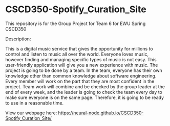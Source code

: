 # CSCD350-Spotify_Curation_Site
This repository is for the Group Project for Team 6 for EWU Spring CSCD350

Description:

This is a digital music service that gives the opportunity for millions to 
control and listen to music all over the world. Everyone loves music, however 
finding and managing specific types of music is not easy. This user-friendly application will 
give you a new experience with music. The project is going to be done by a team. In the team, everyone 
has their own knowledge other than common knowledge about software engineering. Every member will work on the 
part that they are most confident in the project. Team work will combine and be checked by the group leader at 
the end of every week, and the leader is going to check the team every day to make sure everyone is on the same 
page. Therefore, it is going to be ready to use in a reasonable time.

View our webpage here: https://neural-node.github.io/CSCD350-Spotify_Curation_Site/
